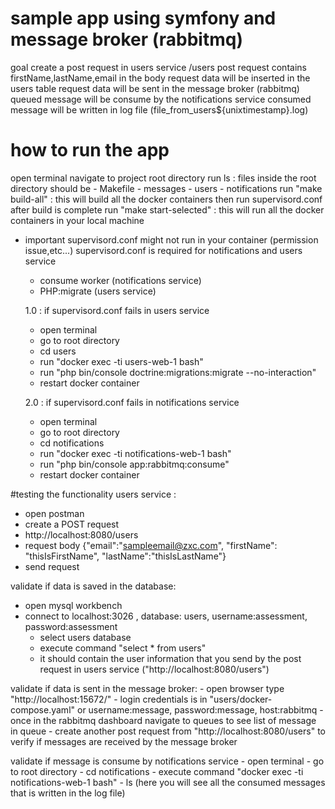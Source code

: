 # sample app using symfony and message broker (rabbitmq)
goal
create a post request in users service /users
post request contains firstName,lastName,email in the body
request data will be inserted in the users table
request data will be sent in the message broker (rabbitmq)
queued message will be consume by the notifications service
consumed message will be written in log file (file_from_users${unixtimestamp}.log)

# how to run the app
open terminal navigate to project root directory
run ls : files inside the root directory should be
        - Makefile
        - messages
        - users
        - notifications
run "make build-all" : this will build all the docker containers then run supervisord.conf
after build is complete run "make start-selected" : this will run all the docker containers in your local machine

* important
  supervisord.conf might not run in your container (permission issue,etc...)
  supervisord.conf is required for notifications and users service
    - consume worker (notifications service)
    - PHP:migrate (users service)

  1.0 : if supervisord.conf fails in users service
     - open terminal
     - go to root directory
     - cd users
     - run "docker exec -ti users-web-1 bash"
     - run "php bin/console doctrine:migrations:migrate --no-interaction"
     - restart docker container
 
  2.0 : if supervisord.conf fails in notifications service
     - open terminal
     - go to root directory
     - cd notifications
     - run "docker exec -ti notifications-web-1 bash"
     - run "php bin/console app:rabbitmq:consume"
     - restart docker container

 #testing the functionality
 users service : 
   - open postman
   - create a POST request
   - http://localhost:8080/users
   - request body {"email":"sampleemail@zxc.com", "firstName": "thisIsFirstName", "lastName":"thisIsLastName"}
   - send request

  validate if data is saved in the database:
   - open mysql workbench
   - connect to localhost:3026 , database: users, username:assessment, password:assessment
     * select users database
     * execute command "select * from users"
     * it should contain the user information that you send by the post request in users service ("http://localhost:8080/users")

  validate if data is sent in the message broker:
    - open browser type "http://localhost:15672/"
    - login credentials is in "users/docker-compose.yaml" or username:message, password:message, host:rabbitmq
    - once in the rabbitmq dashboard navigate to queues to see list of message in queue
    - create another post request from "http://localhost:8080/users" to verify if messages are received by the message broker

  validate if message is consume by notifications service
    - open terminal
    - go to root directory
    - cd notifications
    - execute command "docker exec -ti notifications-web-1 bash"
    - ls (here you will see all the consumed messages that is written in the log file)
  
 
    


